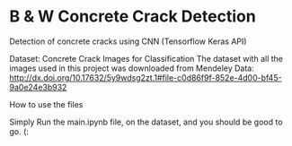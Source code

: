 # B & W Concrete Crack Detection

Detection of concrete cracks using CNN (Tensorflow Keras API)

Dataset: Concrete Crack Images for Classification The dataset with all the images used in this 
project was downloaded from Mendeley Data: http://dx.doi.org/10.17632/5y9wdsg2zt.1#file-c0d86f9f-852e-4d00-bf45-9a0e24e3b932

How to use the files

Simply Run the main.ipynb file, on the dataset, and you should be good to go. (:
